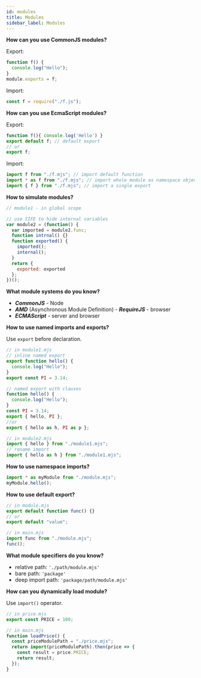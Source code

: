 ```yaml
---
id: modules
title: Modules
sidebar_label: Modules
---
```


**How can you use CommonJS modules?**

Export:

```javascript
function f() {
  console.log("Hello");
}
module.exports = f;
```

Import:

```javascript
const f = require("./f.js");
```

**How can you use EcmaScript modules?**

Export:

```javascript
function f(){ console.log('Hello') }
export default f; // default export
// or
export f;
```

Import:

```javascript
import f from "./f.mjs"; // import default function
import * as f from "./f.mjs"; // import whole module as namespace object
import { f } from "./f.mjs"; // import a single export
```

**How to simulate modules?**

```javascript
// module1 - in global scope

// use IIFE to hide internal variables
var module2 = (function() {
  var imported = module2.func;
  function intrnal() {}
  function exported() {
    imported();
    internal();
  }
  return {
    exported: exported
  };
})();
```

**What module systems do you know?**

- **_CommonJS_** - Node
- **_AMD_** (Asynchronous Module Definition) - **_RequireJS_** - browser
- **_ECMAScript_** - server and browser

**How to use named imports and exports?**

Use `export` before declaration.

```javascript
// in module1.mjs
// inline named export
export function hello() {
  console.log("Hello");
}
export const PI = 3.14;
```

```javascript
// named export with clauses
function hello() {
  console.log("Hello");
}
const PI = 3.14;
export { hello, PI };
//or
export { hello as h, PI as p };
```

```javascript
// in module2.mjs
import { hello } from "./module1.mjs";
// rename import
import { hello as h } from "./module1.mjs";
```

**How to use namespace imports?**

```javascript
import * as myModule from "./module.mjs";
myModule.hello();
```

**How to use default export?**

```javascript
// in module.mjs
export default function func() {}
// or
export default "value";

// in main.mjs
import func from "./module.mjs";
func();
```

**What module specifiers do you know?**

- relative path: `'./path/module.mjs'`
- bare path: `'package'`
- deep import path: `'package/path/module.mjs'`

**How can you dynamically load module?**

Use `import()` operator.

```javascript
// in price.mjs
export const PRICE = 100;

// in main.mjs
function loadPrice() {
  const priceModulePath = "./price.mjs";
  return import(priceModulePath).then(price => {
    const result = price.PRICE;
    return result;
  });
}
```
